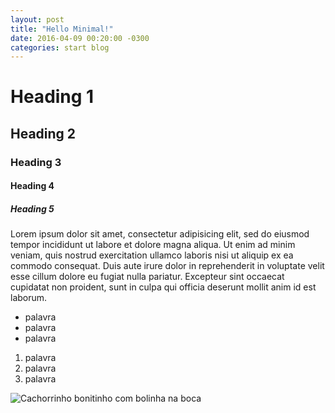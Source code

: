 ```yaml
---
layout: post
title: "Hello Minimal!"
date: 2016-04-09 00:20:00 -0300
categories: start blog
---
```


# Heading 1

## Heading 2

### Heading 3

#### Heading 4

##### Heading 5

Lorem ipsum dolor sit amet, consectetur adipisicing elit, sed do eiusmod tempor incididunt ut labore et dolore magna aliqua. Ut enim ad minim veniam, quis nostrud exercitation ullamco laboris nisi ut aliquip ex ea commodo consequat. Duis aute irure dolor in reprehenderit in voluptate velit esse cillum dolore eu fugiat nulla pariatur. Excepteur sint occaecat cupidatat non proident, sunt in culpa qui officia deserunt mollit anim id est laborum.

- palavra
- palavra
- palavra


1. palavra
2. palavra
3. palavra

![Cachorrinho bonitinho com bolinha na boca](https://d1ge0kk1l5kms0.cloudfront.net/images/G/01/img15/pet-products/small-tiles/23695_pets_vertical_store_dogs_small_tile_8._CB312176604_.jpg)
